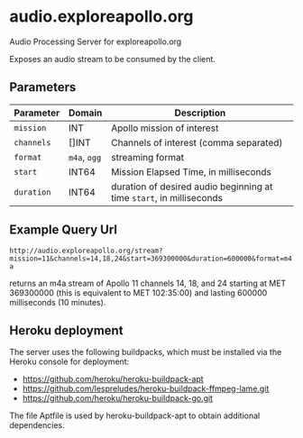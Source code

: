 # audio.exploreapollo.org

Audio Processing Server for exploreapollo.org

Exposes an audio stream to be consumed by the client.

## Parameters

| Parameter | Domain | Description |
|-----------|------|-------------|
| `mission` | INT | Apollo mission of interest |
| `channels` | []INT | Channels of interest (comma separated) |
| `format` | `m4a`, `ogg` | streaming format |
| `start` | INT64 | Mission Elapsed Time, in milliseconds |
| `duration` | INT64 | duration of desired audio beginning at time `start`, in milliseconds |

## Example Query Url

`http://audio.exploreapollo.org/stream?mission=11&channels=14,18,24&start=369300000&duration=600000&format=m4a`

returns an m4a stream of Apollo 11 channels 14, 18, and 24 starting at MET 369300000 (this is equivalent to MET 102:35:00) and lasting 600000 milliseconds (10 minutes).

## Heroku deployment

The server uses the following buildpacks, which must be installed
via the Heroku console for deployment:

- https://github.com/heroku/heroku-buildpack-apt
- https://github.com/lespreludes/heroku-buildpack-ffmpeg-lame.git
- https://github.com/heroku/heroku-buildpack-go.git

The file Aptfile is used by heroku-buildpack-apt to obtain additional dependencies.
